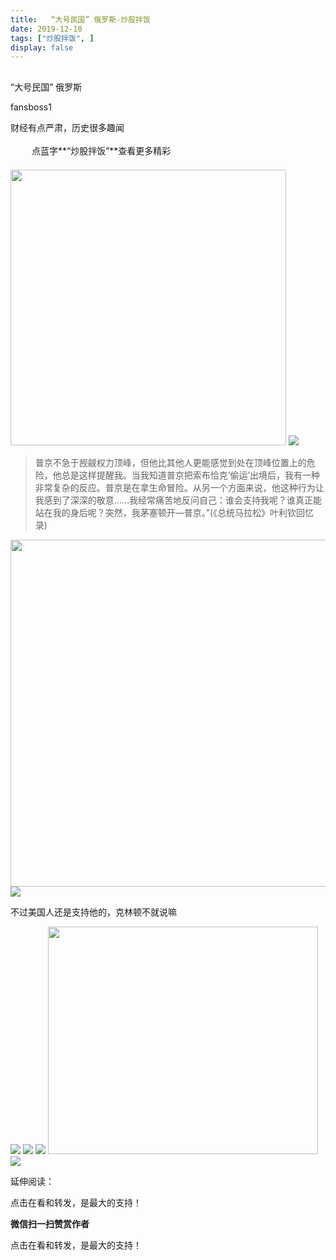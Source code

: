 ```yaml
---
title:   “大号民国” 俄罗斯-炒股拌饭
date: 2019-12-10
tags: ["炒股拌饭", ]
display: false
---
```



## 



“大号民国” 俄罗斯




fansboss1




财经有点严肃，历史很多趣闻


<img class="__bg_gif" data-ratio="1" data-type="gif" data-w="400" src="https://mmbiz.qpic.cn/mmbiz_gif/Lvm6UAoJibrP9JEWQRXR3swLXRYlFicicbg2q6gYPiapiaCkPr8GibxibGO0jcDe76cnAUJ3KBkCmyTIZBueDAOslJ0Zw/640?wx_fmt=gif" style="margin-right: auto;margin-left: auto;font-size: 16px;text-align: left;border-width: 0px;border-color: currentcolor;text-indent: 2em;letter-spacing: 1px;font-family: 微软雅黑, sans-serif;vertical-align: middle;display: inline-block;overflow-wrap: break-word;box-sizing: border-box !important;word-wrap: break-word !important;visibility: visible !important;width: 30px !important;"/>&nbsp;点蓝字**“炒股拌饭”**查看更多精彩

<img class="rich_pages " data-ratio="0.75" data-type="jpeg" data-w="1280" data-s="300,640" data-copyright="0" src="https://mmbiz.qpic.cn/mmbiz_jpg/BSbL23YpK40hWPuVyEibKyjq1zibDI27HSoszFH0jC83AxGfpCpverojoKrDlIroPsyWEN4rgNJ2ql274ic4DNFsA/640?wx_fmt=jpeg" style="letter-spacing: 0.54px;text-align: left;text-indent: 0em;line-height: 27.2px;box-sizing: border-box !important;word-wrap: break-word !important;visibility: visible !important;width: 441px !important;"/>

<img class="rich_pages" data-ratio="0.38166666666666665" data-s="300,640" src="https://mmbiz.qpic.cn/sz_mmbiz_png/tnE2st4BmibYsZhWU3EIa0oeljxalXBhtuvBgX4LXUImZ3SSIr3v5GbfeuEQgzrfIJ8ficVliaruunyIKGr6AQ7sQ/640?wx_fmt=png" data-type="png" data-w="600"/>

> <section class="js_blockquote_digest">普京不急于觊觎权力顶峰，但他比其他人更能感觉到处在顶峰位置上的危险，他总是这样提醒我。当我知道普京把索布恰克‘偷运’出境后，我有一种非常复杂的反应。普京是在拿生命冒险。从另一个方面来说，他这种行为让我感到了深深的敬意……我经常痛苦地反问自己：谁会支持我呢？谁真正能站在我的身后呢？突然，我茅塞顿开—普京。”(《总统马拉松》叶利钦回忆录)</section>

<img class="rich_pages" data-croporisrc="https://mmbiz.qlogo.cn/sz_mmbiz_png/tnE2st4BmibYsZhWU3EIa0oeljxalXBht5pLvuBE8O7Dgtic3jvnAv9xAiaNN0adicCU85UDog3bQ5ULHQ0nCeFBSg/0?wx_fmt=png" data-cropx1="0" data-cropx2="670" data-cropy1="103.88501742160278" data-cropy2="751.7073170731707" data-ratio="0.9686567164179104" data-s="300,640" src="https://mmbiz.qpic.cn/sz_mmbiz_jpg/tnE2st4BmibYsZhWU3EIa0oeljxalXBht4qX91Fq1ics2PmxCNHiazZngGAAibHC1herQ6ELK2xibJEma7QqGS3efZQ/640?wx_fmt=jpeg" data-type="jpeg" data-w="670" style="height: 555px;width: 574px;"/>

<img class="rich_pages js_insertlocalimg" data-ratio="0.709375" data-s="300,640" src="https://mmbiz.qpic.cn/sz_mmbiz_gif/tnE2st4BmibYsZhWU3EIa0oeljxalXBhtmNsDBibRx5ibnNTFiaGzBia5VWDVPtlLnibNYfAUlmGTM1nszbicVL4fZqnw/640?wx_fmt=gif" data-type="gif" data-w="320" style=""/>

不过美国人还是支持他的，克林顿不就说嘛

<img class="rich_pages" data-ratio="0.6841085271317829" data-s="300,640" src="https://mmbiz.qpic.cn/sz_mmbiz_png/tnE2st4BmibYsZhWU3EIa0oeljxalXBhtbT2nWWmvibTTSJHNELBIdzdM6cJrW2G38Uk3umDQpr7ekibqhyhGWOZQ/640?wx_fmt=png" data-type="png" data-w="516" style=""/>

<img class="rich_pages" data-ratio="0.639937106918239" data-s="300,640" src="https://mmbiz.qpic.cn/sz_mmbiz_png/tnE2st4BmibYsZhWU3EIa0oeljxalXBhtILjLR5iaJH3WWt9ZzaoxbYKRlMlaeBDQFszK5C4m8LiaCSEbtDcMkNgw/640?wx_fmt=png" data-type="png" data-w="636" style=""/>

<img class="rich_pages js_insertlocalimg" data-ratio="0.7095890410958904" data-s="300,640" src="https://mmbiz.qpic.cn/sz_mmbiz_gif/tnE2st4BmibYsZhWU3EIa0oeljxalXBhtWicrYDWP77II0KgyUnlqbTssGgShDgwMVG9ziaj9lj9hnAicmfrcg9O7g/640?wx_fmt=gif" data-type="gif" data-w="365" style=""/>

<img class="rich_pages" data-ratio="0.842026825633383" data-s="300,640" src="https://mmbiz.qpic.cn/sz_mmbiz_png/tnE2st4BmibYsZhWU3EIa0oeljxalXBht8uMtFTx39gibSw8dVvxtL6ibibgSAQC9Z9nmibwp4vciclla2HhA0Z9BSOg/640?wx_fmt=png" data-type="png" data-w="671" style="width: 432px;height: 364px;"/>

<img src="https://mmbiz.qpic.cn/mmbiz_jpg/BSbL23YpK40anhWbxpiaP1hgCWiblK2nsZy9NicVLicA3CoKzQPicomHmazY7bKwibr9Ge4j6XHGGicFDH9vH4Dh0xkag/640?wx_fmt=jpeg" data-type="jpeg" class="" data-ratio="0.5361111111111111" data-w="1080"/>

延伸阅读：

点击在看和转发，是最大的支持！


**微信扫一扫赞赏作者**






点击在看和转发，是最大的支持！